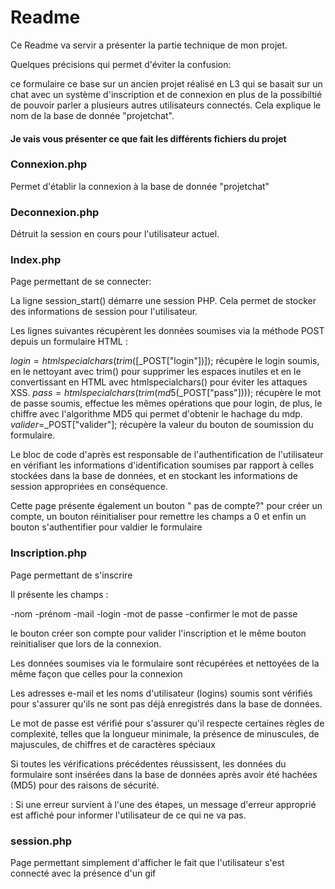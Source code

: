 
# Readme

Ce Readme va servir a présenter la partie technique de mon projet.

Quelques précisions qui permet d'éviter la confusion:

ce formulaire ce base sur un ancien projet réalisé en L3 qui se basait sur un chat avec un système d'inscription et de connexion en plus de la possibiltié de pouvoir parler a plusieurs autres utilisateurs connectés. Cela explique le nom de la base de donnée "projetchat".




#### Je vais vous présenter ce que fait les différents fichiers du projet

### Connexion.php

Permet d'établir la connexion à la base de donnée "projetchat" 



### Deconnexion.php

Détruit la session en cours pour l'utilisateur actuel.

### Index.php

Page permettant de se connecter:

La ligne session_start() démarre une session PHP. Cela permet de stocker des informations de session pour l'utilisateur.

Les lignes suivantes récupèrent les données soumises via la méthode POST depuis un formulaire HTML :

$login=htmlspecialchars(trim([$_POST["login"])]); récupère le login soumis, en le nettoyant avec trim() pour supprimer les espaces inutiles et en le convertissant en HTML avec htmlspecialchars() pour éviter les attaques XSS.
$pass=htmlspecialchars(trim(md5($_POST["pass"]))); récupère le mot de passe soumis, effectue les mêmes opérations que pour login, de plus, le chiffre avec l'algorithme MD5 qui permet d'obtenir le hachage du mdp.
$valider=$_POST["valider"]; récupère la valeur du bouton de soumission du formulaire.

Le bloc de code d'après est responsable de l'authentification de l'utilisateur en vérifiant les informations d'identification soumises par rapport à celles stockées dans la base de données, et en stockant les informations de session appropriées en conséquence.


Cette page présente également un bouton " pas de compte?" pour créer un compte, un bouton réinitialiser pour remettre les champs a 0 et enfin un bouton s'authentifier pour valdier le formulaire


### Inscription.php

Page permettant de s'inscrire

Il présente les champs :

-nom
-prénom
-mail
-login
-mot de passe
-confirmer le mot de passe

le bouton créer son compte pour valider l'inscription et le même bouton reinitialiser que lors de la connexion.

 Les données soumises via le formulaire sont récupérées et nettoyées de la même façon que celles pour la connexion

  Les adresses e-mail et les noms d'utilisateur (logins) soumis sont vérifiés pour s'assurer qu'ils ne sont pas déjà enregistrés dans la base de données.

  Le mot de passe est vérifié pour s'assurer qu'il respecte certaines règles de complexité, telles que la longueur minimale, la présence de minuscules, de majuscules, de chiffres et de caractères spéciaux

   Si toutes les vérifications précédentes réussissent, les données du formulaire sont insérées dans la base de données après avoir été hachées (MD5) pour des raisons de sécurité.

   : Si une erreur survient à l'une des étapes, un message d'erreur approprié est affiché pour informer l'utilisateur de ce qui ne va pas.



### session.php

Page permettant simplement d'afficher le fait que l'utilisateur s'est connecté avec la présence d'un gif 
